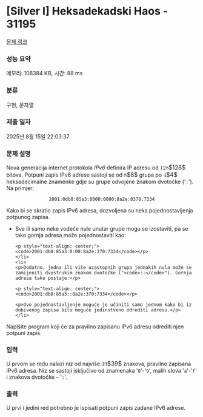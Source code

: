 # [Silver I] Heksadekadski Haos - 31195 

[문제 링크](https://www.acmicpc.net/problem/31195) 

### 성능 요약

메모리: 108384 KB, 시간: 88 ms

### 분류

구현, 문자열

### 제출 일자

2025년 8월 15일 22:03:37

### 문제 설명

<p>Nova generacija internet protokola <em>IPv6</em> definira IP adresu od <mjx-container class="MathJax" jax="CHTML" style="font-size: 109%; position: relative;"><mjx-math class="MJX-TEX" aria-hidden="true"><mjx-mn class="mjx-n"><mjx-c class="mjx-c31"></mjx-c><mjx-c class="mjx-c32"></mjx-c><mjx-c class="mjx-c38"></mjx-c></mjx-mn></mjx-math><mjx-assistive-mml unselectable="on" display="inline"><math xmlns="http://www.w3.org/1998/Math/MathML"><mn>128</mn></math></mjx-assistive-mml><span aria-hidden="true" class="no-mathjax mjx-copytext">$128$</span></mjx-container> bitova. Potpuni zapis IPv6 adrese sastoji se od <mjx-container class="MathJax" jax="CHTML" style="font-size: 109%; position: relative;"><mjx-math class="MJX-TEX" aria-hidden="true"><mjx-mn class="mjx-n"><mjx-c class="mjx-c38"></mjx-c></mjx-mn></mjx-math><mjx-assistive-mml unselectable="on" display="inline"><math xmlns="http://www.w3.org/1998/Math/MathML"><mn>8</mn></math></mjx-assistive-mml><span aria-hidden="true" class="no-mathjax mjx-copytext">$8$</span></mjx-container> grupa po <mjx-container class="MathJax" jax="CHTML" style="font-size: 109%; position: relative;"><mjx-math class="MJX-TEX" aria-hidden="true"><mjx-mn class="mjx-n"><mjx-c class="mjx-c34"></mjx-c></mjx-mn></mjx-math><mjx-assistive-mml unselectable="on" display="inline"><math xmlns="http://www.w3.org/1998/Math/MathML"><mn>4</mn></math></mjx-assistive-mml><span aria-hidden="true" class="no-mathjax mjx-copytext">$4$</span></mjx-container> heksadecimalne znamenke gdje su grupe odvojene znakom dvotočke ('<code>:</code>'). Na primjer:</p>

<p style="text-align: center;"><code>2001:0db8:85a3:0000:0000:8a2e:0370:7334</code></p>

<p>Kako bi se skratio zapis IPv6 adresa, dozvoljena su neka pojednostavljenja potpunog zapisa.</p>

<ul>
	<li>
	<p>Sve ili samo neke vodeće nule unutar grupe mogu se izostaviti, pa se tako gornja adresa može pojednostaviti kao:</p>

	<p style="text-align: center;"><code>2001:db8:85a3:0:00:8a2e:370:7334</code></p>
	</li>
	<li>
	<p>Dodatno, jedna ili više uzastopnih grupa jednakih nula može se zamijeniti dvostrukim znakom dvotočke ("<code>::</code>"). Gornja adresa tako postaje:</p>

	<p style="text-align: center;"><code>2001:db8:85a3::8a2e:370:7334</code></p>

	<p>Ovo pojednostavljenje moguće je učiniti samo jednom kako bi iz dobivenog zapisa bilo moguće jedinstveno odrediti adresu.</p>
	</li>
</ul>

<p>Napišite program koji će za pravilno zapisanu IPv6 adresu odrediti njen potpuni zapis.</p>

### 입력 

 <p>U prvom se redu nalazi niz od najviše <mjx-container class="MathJax" jax="CHTML" style="font-size: 109%; position: relative;"><mjx-math class="MJX-TEX" aria-hidden="true"><mjx-mn class="mjx-n"><mjx-c class="mjx-c33"></mjx-c><mjx-c class="mjx-c39"></mjx-c></mjx-mn></mjx-math><mjx-assistive-mml unselectable="on" display="inline"><math xmlns="http://www.w3.org/1998/Math/MathML"><mn>39</mn></math></mjx-assistive-mml><span aria-hidden="true" class="no-mathjax mjx-copytext">$39$</span></mjx-container> znakova, pravilno zapisana IPv6 adresa. Niz se sastoji isključivo od znamenaka '<code>0</code>'-'<code>9</code>', malih slova '<code>a</code>'-'<code>f</code>' i znakova dvotočke – '<code>:</code>'.</p>

### 출력 

 <p>U prvi i jedini red potrebno je ispisati potpuni zapis zadane IPv6 adrese.</p>

